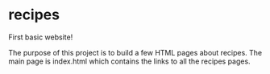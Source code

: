 # recipes

First basic website!

The purpose of this project is to build a few HTML pages about recipes.
The main page is index.html which contains the links to all the recipes pages.